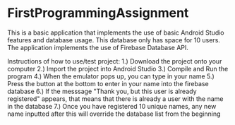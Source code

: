 # FirstProgrammingAssignment
This is a basic application that implements the use of basic Android Studio features and database usage. This database only has space for 10 users. The application implements the use of Firebase Database API.

Instructions of how to use/test project:
1.) Download the project onto your computer 
2.) Import the project into Android Studio
3.) Compile and Run the program
4.) When the emulator pops up, you can type in your name 
5.) Press the button at the bottom to enter in your name into the firebase database
6.) If the messsage "Thank you, but this user is already registered" appears, that means that there is already a user with the name in the database
7.) Once you have registered 10 unique names, any new name inputted after this will override the database list from the beginning
